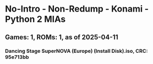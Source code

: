 # No-Intro - Non-Redump - Konami - Python 2 MIAs
## Games: 1, ROMs: 1, as of 2025-04-11

### Dancing Stage SuperNOVA (Europe) (Install Disk).iso, CRC: 95e713bb
